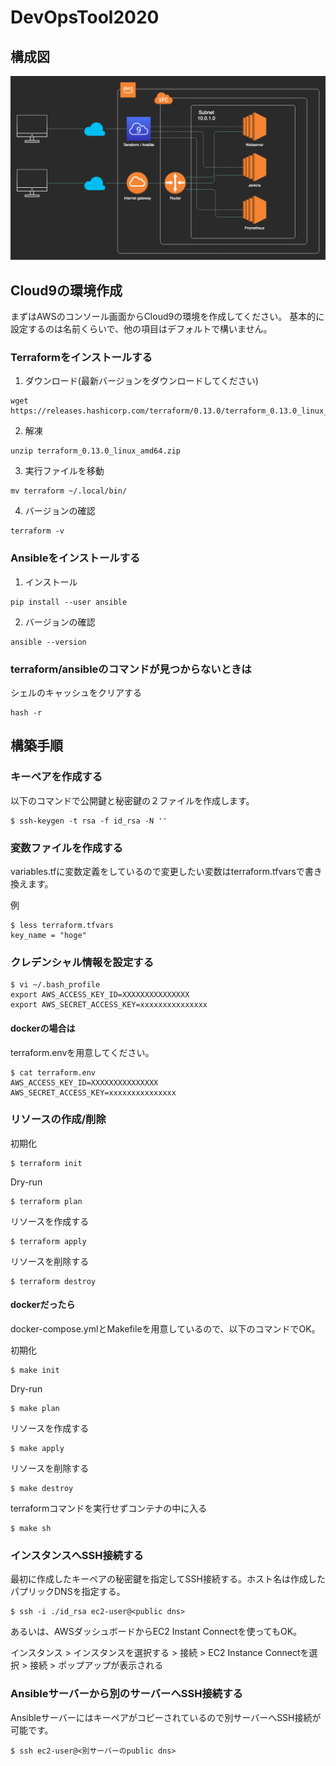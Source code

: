 # DevOpsTool2020

## 構成図
![Architecture](media/architecture.png)

## Cloud9の環境作成
まずはAWSのコンソール画面からCloud9の環境を作成してください。
基本的に設定するのは名前くらいで、他の項目はデフォルトで構いません。

### Terraformをインストールする
1. ダウンロード(最新バージョンをダウンロードしてください)
```
wget https://releases.hashicorp.com/terraform/0.13.0/terraform_0.13.0_linux_amd64.zip
```
2. 解凍
```
unzip terraform_0.13.0_linux_amd64.zip
```
3. 実行ファイルを移動
```
mv terraform ~/.local/bin/
```
4. バージョンの確認
```
terraform -v
```

### Ansibleをインストールする
1. インストール
```
pip install --user ansible
```
2. バージョンの確認
```
ansible --version
```

### terraform/ansibleのコマンドが見つからないときは
シェルのキャッシュをクリアする
```
hash -r
```

## 構築手順

### キーペアを作成する
以下のコマンドで公開鍵と秘密鍵の２ファイルを作成します。

```
$ ssh-keygen -t rsa -f id_rsa -N ''
```

### 変数ファイルを作成する
variables.tfに変数定義をしているので変更したい変数はterraform.tfvarsで書き換えます。

例

```
$ less terraform.tfvars
key_name = "hoge"
```

### クレデンシャル情報を設定する

```
$ vi ~/.bash_profile
export AWS_ACCESS_KEY_ID=XXXXXXXXXXXXXXX
export AWS_SECRET_ACCESS_KEY=xxxxxxxxxxxxxxx
```

#### dockerの場合は
terraform.envを用意してください。

```
$ cat terraform.env
AWS_ACCESS_KEY_ID=XXXXXXXXXXXXXXX
AWS_SECRET_ACCESS_KEY=xxxxxxxxxxxxxxx
```

### リソースの作成/削除
初期化

```
$ terraform init
```

Dry-run

```
$ terraform plan
```

リソースを作成する

```
$ terraform apply
```

リソースを削除する

```
$ terraform destroy
```

#### dockerだったら
docker-compose.ymlとMakefileを用意しているので、以下のコマンドでOK。

初期化

```
$ make init
```

Dry-run

```
$ make plan
```

リソースを作成する

```
$ make apply
```

リソースを削除する

```
$ make destroy
```

terraformコマンドを実行せずコンテナの中に入る

```
$ make sh
```

### インスタンスへSSH接続する
最初に作成したキーペアの秘密鍵を指定してSSH接続する。ホスト名は作成したパプリックDNSを指定する。

```
$ ssh -i ./id_rsa ec2-user@<public dns>
```

あるいは、AWSダッシュボードからEC2 Instant Connectを使ってもOK。

インスタンス > インスタンスを選択する > 接続 > EC2 Instance Connectを選択 > 接続 > ポップアップが表示される

### Ansibleサーバーから別のサーバーへSSH接続する
Ansibleサーバーにはキーペアがコピーされているので別サーバーへSSH接続が可能です。

```
$ ssh ec2-user@<別サーバーのpublic dns>
```
